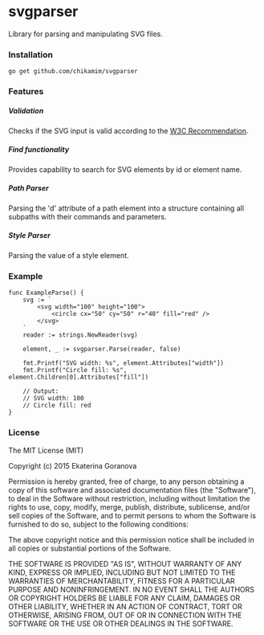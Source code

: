 # svgparser

Library for parsing and manipulating SVG files.

### Installation

	go get github.com/chikamim/svgparser

### Features

##### Validation
Checks if the SVG input is valid according to the [W3C Recommendation](https://www.w3.org/TR/SVG/Overview.html).

##### Find functionality
Provides capability to search for SVG elements by id or element name.

##### Path Parser
Parsing the 'd' attribute of a path element into a structure containing all subpaths with their commands and parameters.

##### Style Parser
Parsing the value of a style element.

### Example

	func ExampleParse() {
		svg := `
			<svg width="100" height="100">
				<circle cx="50" cy="50" r="40" fill="red" />
			</svg>
		`
		reader := strings.NewReader(svg)

		element, _ := svgparser.Parse(reader, false)

		fmt.Printf("SVG width: %s", element.Attributes["width"])
		fmt.Printf("Circle fill: %s", element.Children[0].Attributes["fill"])

		// Output:
		// SVG width: 100
		// Circle fill: red
	}

### License

The MIT License (MIT)

Copyright (c) 2015 Ekaterina Goranova

Permission is hereby granted, free of charge, to any person obtaining a copy
of this software and associated documentation files (the "Software"), to deal
in the Software without restriction, including without limitation the rights
to use, copy, modify, merge, publish, distribute, sublicense, and/or sell
copies of the Software, and to permit persons to whom the Software is
furnished to do so, subject to the following conditions:

The above copyright notice and this permission notice shall be included in all
copies or substantial portions of the Software.

THE SOFTWARE IS PROVIDED "AS IS", WITHOUT WARRANTY OF ANY KIND, EXPRESS OR
IMPLIED, INCLUDING BUT NOT LIMITED TO THE WARRANTIES OF MERCHANTABILITY,
FITNESS FOR A PARTICULAR PURPOSE AND NONINFRINGEMENT. IN NO EVENT SHALL THE
AUTHORS OR COPYRIGHT HOLDERS BE LIABLE FOR ANY CLAIM, DAMAGES OR OTHER
LIABILITY, WHETHER IN AN ACTION OF CONTRACT, TORT OR OTHERWISE, ARISING FROM,
OUT OF OR IN CONNECTION WITH THE SOFTWARE OR THE USE OR OTHER DEALINGS IN THE
SOFTWARE.
